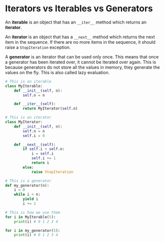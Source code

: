 # Iterators vs Iterables vs Generators

An **iterable** is an object that has an `__iter__` method which returns an **iterator**.

An **iterator** is an object that has a `__next__` method which returns the next item in the sequence. If there are no more items in the sequence, it should raise a `StopIteration` exception.

A **generator** is an iterator that can be used only once. This means that once a generator has been iterated over, it cannot be iterated over again. This is because generators do not store all the values in memory, they generate the values on the fly. This is also called lazy evaluation.

```python
# This is an iterable
class MyIterable:
    def __init__(self, n):
        self.n = n

    def __iter__(self):
        return MyIterator(self.n)

# This is an iterator
class MyIterator:
    def __init__(self, n):
        self.n = n
        self.i = 0

    def __next__(self):
        if self.i < self.n:
            i = self.i
            self.i += 1
            return i
        else:
            raise StopIteration

# This is a generator
def my_generator(n):
    i = 0
    while i < n:
        yield i
        i += 1

# This is how we use them
for i in MyIterable(5):
    print(i) # 0 1 2 3 4

for i in my_generator(5):
    print(i) # 0 1 2 3 4
```